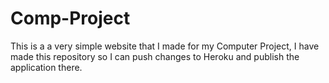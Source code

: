 # Comp-Project
This is a a very simple website that I made for my Computer Project, I have made this repository so I can push changes to Heroku and publish the application there.
